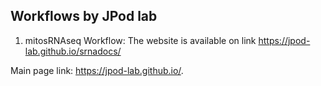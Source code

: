 ## Workflows by JPod lab

1. mitosRNAseq Workflow: The website is available on link https://jpod-lab.github.io/srnadocs/


Main page link: https://jpod-lab.github.io/.

